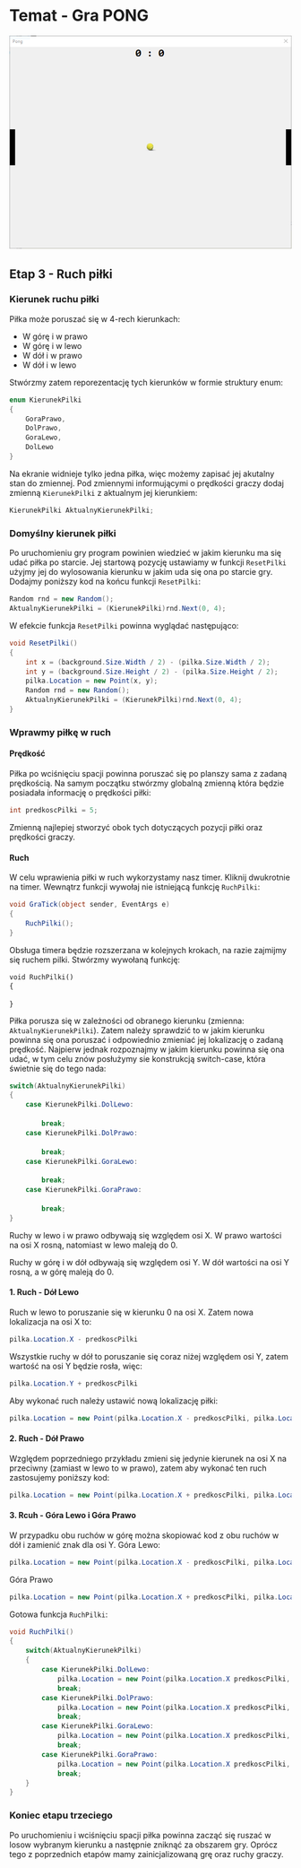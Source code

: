 # Temat - Gra PONG

![screen](Grafiki/T22_screen01.png)

## Etap 3 - Ruch piłki

### Kierunek ruchu piłki

Piłka może poruszać się w 4-rech kierunkach:
* W górę i w prawo
* W górę i w lewo
* W dół i w prawo
* W dół i w lewo

Stwórzmy zatem reporezentację tych kierunków w formie struktury enum:
```csharp
enum KierunekPilki 
{
	GoraPrawo,
	DolPrawo,
	GoraLewo,
	DolLewo
}
```

Na ekranie widnieje tylko jedna piłka, więc możemy zapisać jej akutalny stan do zmiennej. Pod zmiennymi informującymi o prędkości graczy dodaj zmienną `KierunekPilki` z aktualnym jej kierunkiem:

```csharp
KierunekPilki AktualnyKierunekPilki;
```

### Domyślny kierunek piłki

Po uruchomieniu gry program powinien wiedzieć w jakim kierunku ma się udać piłka po starcie. Jej startową pozycję ustawiamy w funkcji `ResetPilki` użyjmy jej do wylosowania kierunku w jakim uda się ona po starcie gry. Dodajmy poniższy kod na końcu funkcji `ResetPilki`:

```csharp
Random rnd = new Random();
AktualnyKierunekPilki = (KierunekPilki)rnd.Next(0, 4);
```
W efekcie funkcja `ResetPilki` powinna wyglądać następująco:

```csharp
void ResetPilki()
{
	int x = (background.Size.Width / 2) - (pilka.Size.Width / 2);
	int y = (background.Size.Height / 2) - (pilka.Size.Height / 2);
	pilka.Location = new Point(x, y);
	Random rnd = new Random();
	AktualnyKierunekPilki = (KierunekPilki)rnd.Next(0, 4);
}
```

### Wprawmy piłkę w ruch

#### Prędkość

Piłka po wciśnięciu spacji powinna poruszać się po planszy sama z zadaną prędkością. Na samym początku stwórzmy globalną zmienną która będzie posiadała informację o prędkości piłki:

```csharp
int predkoscPilki = 5;
```

Zmienną najlepiej stworzyć obok tych dotyczących pozycji piłki oraz prędkości graczy. 

#### Ruch

W celu wprawienia piłki w ruch wykorzystamy nasz timer. Kliknij dwukrotnie na timer. Wewnątrz funkcji wywołaj nie istniejącą funkcję `RuchPilki`:

```csharp
void GraTick(object sender, EventArgs e)
{
    RuchPilki();
}
```

Obsługa timera będzie rozszerzana w kolejnych krokach, na razie zajmijmy się ruchem pilki. Stwórzmy wywołaną funkcję:

```cshapr
void RuchPilki()
{

}
```

Piłka porusza się w zależności od obranego kierunku (zmienna: `AktualnyKierunekPilki`). Zatem należy sprawdzić to w jakim kierunku powinna się ona poruszać i odpowiednio zmieniać jej lokalizację o zadaną prędkość. Najpierw jednak rozpoznajmy w jakim kierunku powinna się ona udać, w tym celu znów posłużymy sie konstrukcją switch-case, która świetnie się do tego nada:

```csharp
switch(AktualnyKierunekPilki)
{
	case KierunekPilki.DolLewo:

		break;
	case KierunekPilki.DolPrawo:

		break;
	case KierunekPilki.GoraLewo:

		break;
	case KierunekPilki.GoraPrawo:

		break;
}
```
Ruchy w lewo i w prawo odbywają się względem osi X. W prawo wartości na osi X rosną, natomiast w lewo maleją do 0.

Ruchy w górę i w dół odbywają się względem osi Y. W dół wartości na osi Y rosną, a w górę maleją do 0.

#### 1. Ruch - Dół Lewo

Ruch w lewo to poruszanie się w kierunku 0 na osi X. Zatem nowa lokalizacja na osi X to:

```csharp
pilka.Location.X - predkoscPilki
```

Wszystkie ruchy w dół to poruszanie się coraz niżej względem osi Y, zatem wartość na osi Y będzie rosła, więc:

```csharp
pilka.Location.Y + predkoscPilki
```

Aby wykonać ruch należy ustawić nową lokalizację piłki:

```csharp
pilka.Location = new Point(pilka.Location.X - predkoscPilki, pilka.Location.Y + predkoscPilki);
```

#### 2. Ruch - Dół Prawo

Względem poprzedniego przykładu zmieni się jedynie kierunek na osi X na przeciwny (zamiast w lewo to w prawo), zatem aby wykonać ten ruch zastosujemy poniższy kod:

```csharp
pilka.Location = new Point(pilka.Location.X + predkoscPilki, pilka.Location.Y + predkoscPilki);
```

#### 3. Rcuh - Góra Lewo i Góra Prawo

W przypadku obu ruchów w górę można skopiować kod z obu ruchów w dół i zamienić znak dla osi Y.
Góra Lewo:
```csharp
pilka.Location = new Point(pilka.Location.X - predkoscPilki, pilka.Location.Y - predkoscPilki);
```

Góra Prawo
```csharp
pilka.Location = new Point(pilka.Location.X + predkoscPilki, pilka.Location.Y - predkoscPilki);
```

Gotowa funkcja `RuchPilki`:

```csharp
void RuchPilki()
{
    switch(AktualnyKierunekPilki)
    {
    	case KierunekPilki.DolLewo:
    		pilka.Location = new Point(pilka.Location.X predkoscPilki, pilka.   Location.Y + predkoscPilki);
    		break;
    	case KierunekPilki.DolPrawo:
    		pilka.Location = new Point(pilka.Location.X predkoscPilki, pilka.   Location.Y + predkoscPilki);
    		break;
    	case KierunekPilki.GoraLewo:
    		pilka.Location = new Point(pilka.Location.X predkoscPilki, pilka.   Location.Y - predkoscPilki);
    		break;
    	case KierunekPilki.GoraPrawo:
    		pilka.Location = new Point(pilka.Location.X predkoscPilki, pilka.   Location.Y - predkoscPilki);
    		break;
    }
}
```

### Koniec etapu trzeciego 
Po uruchomieniu i wciśnięciu spacji piłka powinna zacząć się ruszać w losow wybranym kierunku a następnie zniknąć za obszarem gry. Oprócz tego z poprzednich etapów mamy zainicjalizowaną grę oraz ruchy graczy.